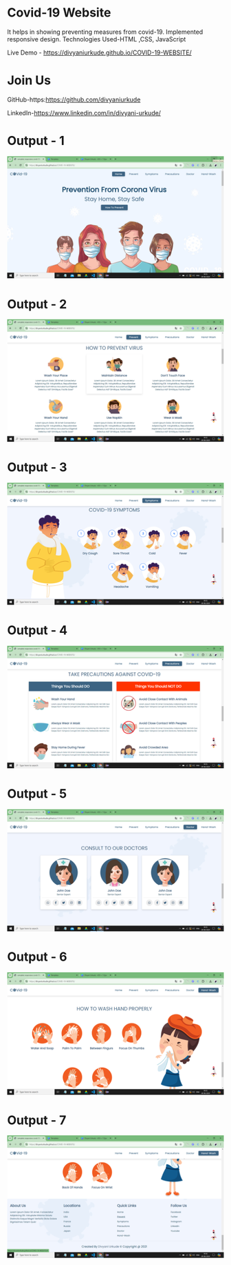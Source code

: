 # Covid-19 Website

It helps in showing preventing measures from covid-19.
Implemented responsive design. 
Technologies Used-HTML ,CSS, JavaScript

Live Demo - https://divyaniurkude.github.io/COVID-19-WEBSITE/

# Join Us

GitHub-https:https://github.com/divyaniurkude

LinkedIn-https://www.linkedin.com/in/divyani-urkude/

# Output - 1

![Screenshot (419)](https://github.com/divyaniurkude/COVID-19-WEBSITE/blob/main/Screenshot%20(419).png)

# Output - 2

![Screenshot (420)](https://github.com/divyaniurkude/COVID-19-WEBSITE/blob/main/Screenshot%20(420).png)

# Output - 3

![Screenshot (421)](https://github.com/divyaniurkude/COVID-19-WEBSITE/blob/main/Screenshot%20(421).png)


# Output - 4

![Screenshot (422)](https://github.com/divyaniurkude/COVID-19-WEBSITE/blob/main/Screenshot%20(422).png)

# Output - 5

![Screenshot (423)](https://github.com/divyaniurkude/COVID-19-WEBSITE/blob/main/Screenshot%20(423).png)

# Output - 6

![Screenshot (424)](https://github.com/divyaniurkude/COVID-19-WEBSITE/blob/main/Screenshot%20(424).png)

# Output - 7

![Screenshot (425)](https://github.com/divyaniurkude/COVID-19-WEBSITE/blob/main/Screenshot%20(425).png)

